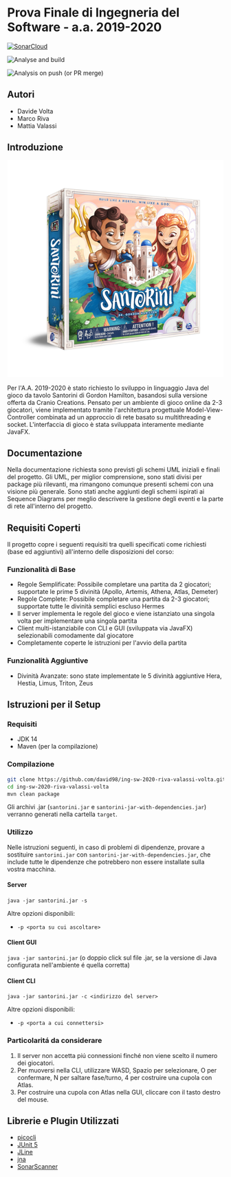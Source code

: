 Prova Finale di Ingegneria del Software - a.a. 2019-2020
=====

[![SonarCloud](https://sonarcloud.io/images/project_badges/sonarcloud-white.svg)](https://sonarcloud.io/dashboard?id=david98_ing-sw-2020-riva-valassi-volta)

![Analyse and build](https://github.com/david98/ing-sw-2020-riva-valassi-volta/workflows/Analyse%20and%20build/badge.svg)

![Analysis on push (or PR merge)](https://github.com/david98/ing-sw-2020-riva-valassi-volta/workflows/Analysis%20on%20push%20(or%20PR%20merge)/badge.svg)



Autori
-----

* Davide Volta
* Marco Riva
* Mattia Valassi

Introduzione
-----
![Immagine intro Santorini.](images/santorini.png)

Per l'A.A. 2019-2020 è stato richiesto lo sviluppo in linguaggio Java del gioco da tavolo Santorini di Gordon Hamilton, basandosi sulla versione offerta da Cranio Creations.
Pensato per un ambiente di gioco online da 2-3 giocatori, viene implementato tramite l'architettura progettuale Model-View-Controller combinata ad un approccio di rete basato su multithreading e socket.
L'interfaccia di gioco è stata sviluppata interamente mediante JavaFX.

Documentazione
-----
Nella documentazione richiesta sono previsti gli schemi UML iniziali e finali del progetto. Gli UML, per miglior comprensione, sono stati divisi per package più rilevanti, ma rimangono comunque presenti schemi con una visione più generale.
Sono stati anche aggiunti degli schemi ispirati ai Sequence Diagrams per meglio descrivere la gestione degli eventi e la parte di rete all'interno del progetto.

Requisiti Coperti
-----

Il progetto copre i seguenti requisiti tra quelli specificati come richiesti (base ed aggiuntivi) all'interno delle disposizioni del corso:

### Funzionalità di Base

* Regole Semplificate: Possibile completare una partita da 2 giocatori; supportate le prime 5 divinità (Apollo, Artemis, Athena, Atlas, Demeter)
* Regole Complete: Possibile completare una partita da 2-3 giocatori; supportate tutte le divinità semplici escluso Hermes
* Il server implementa le regole del gioco e viene istanziato una singola volta per implementare una singola partita
* Client multi-istanziabile con CLI e GUI (sviluppata via JavaFX) selezionabili comodamente dal giocatore
* Completamente coperte le istruzioni per l'avvio della partita

### Funzionalità Aggiuntive

* Divinità Avanzate: sono state implementate le 5 divinità aggiuntive Hera, Hestia, Limus, Triton, Zeus

Istruzioni per il Setup
-----

### Requisiti

* JDK 14
* Maven (per la compilazione)

### Compilazione

```bash
git clone https://github.com/david98/ing-sw-2020-riva-valassi-volta.git
cd ing-sw-2020-riva-valassi-volta
mvn clean package
```

Gli archivi .jar (`santorini.jar` e `santorini-jar-with-dependencies.jar`) verranno generati nella cartella `target`.

### Utilizzo

Nelle istruzioni seguenti, in caso di problemi di dipendenze, provare a sostituire `santorini.jar` con `santorini-jar-with-dependencies.jar`, che include tutte le dipendenze che potrebbero non essere installate sulla vostra macchina.

#### Server

`java -jar santorini.jar -s`

Altre opzioni disponibili:

* `-p <porta su cui ascoltare>` 

#### Client GUI

`java -jar santorini.jar` (o doppio click sul file .jar, se la versione di Java configurata nell'ambiente é quella corretta)

#### Client CLI

`java -jar santorini.jar -c <indirizzo del server>`

Altre opzioni disponibili:

* `-p <porta a cui connettersi>`

### Particolaritá da considerare

1. Il server non accetta piú connessioni finché non viene scelto il numero dei giocatori.
2. Per muoversi nella CLI, utilizzare WASD, Spazio per selezionare, O per confermare, N per saltare fase/turno, 4 per costruire una cupola con Atlas.
3. Per costruire una cupola con Atlas nella GUI, cliccare con il tasto destro del mouse.


Librerie e Plugin Utilizzati
-----

* [picocli](https://picocli.info/)
* [JUnit 5](https://junit.org/junit5/)
* [JLine](https://github.com/jline/jline3)
* [jna](https://github.com/java-native-access/jna)
* [SonarScanner](https://docs.sonarqube.org/latest/analysis/scan/sonarscanner-for-maven/)